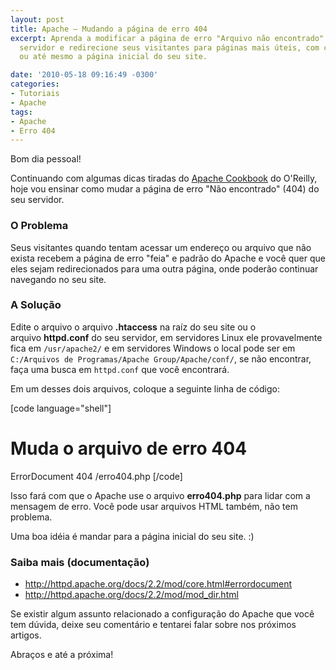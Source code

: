 ```yaml
---
layout: post
title: Apache – Mudando a página de erro 404
excerpt: Aprenda a modificar a página de erro "Arquivo não encontrado" (404) do seu
  servidor e redirecione seus visitantes para páginas mais úteis, com conteúdo relevante
  ou até mesmo a página inicial do seu site.

date: '2010-05-18 09:16:49 -0300'
categories:
- Tutoriais
- Apache
tags:
- Apache
- Erro 404
---
```

Bom dia pessoal!

Continuando com algumas dicas tiradas do <a title="Apache Cookbook, O'Reilly" href="http://oreilly.com/catalog/9780596001919">Apache Cookbook</a> do O'Reilly, hoje vou ensinar como mudar a página de erro "Não encontrado" (404) do seu servidor.

<h3>O Problema</h3>
Seus visitantes quando tentam acessar um endereço ou arquivo que não exista recebem a página de erro "feia" e padrão do Apache e você quer que eles sejam redirecionados para uma outra página, onde poderão continuar navegando no seu site.

<h3>A Solução</h3>
Edite o arquivo o arquivo <strong>.htaccess</strong> na raíz do seu site ou o arquivo <strong>httpd.conf</strong> do seu servidor, em servidores Linux ele provavelmente fica em <code>/usr/apache2/</code> e em servidores Windows o local pode ser em <code>C:/Arquivos de Programas/Apache Group/Apache/conf/</code>, se não encontrar, faça uma busca em <code>httpd.conf</code> que você encontrará.

Em um desses dois arquivos, coloque a seguinte linha de código:


[code language="shell"]
# Muda o arquivo de erro 404
ErrorDocument 404 /erro404.php
[/code]

Isso fará com que o Apache use o arquivo <strong>erro404.php</strong> para lidar com a mensagem de erro. Você pode usar arquivos HTML também, não tem problema.

Uma boa idéia é mandar para a página inicial do seu site. :)

<h3>Saiba mais (documentação)</h3>
<ul>
<li><a title="Apache - Error Document" href="http://httpd.apache.org/docs/2.2/mod/core.html#errordocument">http://httpd.apache.org/docs/2.2/mod/core.html#errordocument</a></li>
<li><a title="Apache - mod_dir" href="http://httpd.apache.org/docs/2.2/mod/mod_dir.html">http://httpd.apache.org/docs/2.2/mod/mod_dir.html</a></li>
</ul>
Se existir algum assunto relacionado a configuração do Apache que você tem dúvida, deixe seu comentário e tentarei falar sobre nos próximos artigos.

Abraços e até a próxima!

